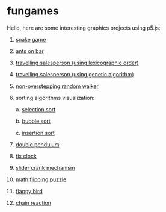 # fungames
Hello, here are some interesting graphics projects using p5.js:
1. [snake game](https://codewithkaranjeswani.github.io/fungames/snake/)
2. [ants on bar](https://codewithkaranjeswani.github.io/fungames/antsonbar/)
3. [travelling salesperson (using lexicographic order)](https://codewithkaranjeswani.github.io/fungames/travelling_salesperson/)
4. [travelling salesperson (using genetic algorithm)](https://codewithkaranjeswani.github.io/fungames/travelling_salesperson_comparision/)
5. [non-overstepping random walker](https://codewithkaranjeswani.github.io/fungames/nonoverstepping_randomwalker_predictive/)
6. sorting algorithms visualization:

    a. [selection sort](https://codewithkaranjeswani.github.io/fungames/sorting_algorithms/selection_sort/)

    b. [bubble sort](https://codewithkaranjeswani.github.io/fungames/sorting_algorithms/bubble_sort/)

    c. [insertion sort](https://codewithkaranjeswani.github.io/fungames/sorting_algorithms/insertion_sort/)

7. [double pendulum](https://codewithkaranjeswani.github.io/fungames/double_pendulum/)
8. [tix clock](https://codewithkaranjeswani.github.io/fungames/tix_clock/)
9. [slider crank mechanism](https://codewithkaranjeswani.github.io/fungames/slider_crank_mechanism/)
10. [math flipping puzzle](https://codewithkaranjeswani.github.io/fungames/math_flipping_puzzle/)
11. [flappy bird](https://codewithkaranjeswani.github.io/fungames/flappy_bird/)
12. [chain reaction](https://codewithkaranjeswani.github.io/fungames/chain_reaction_game/)
